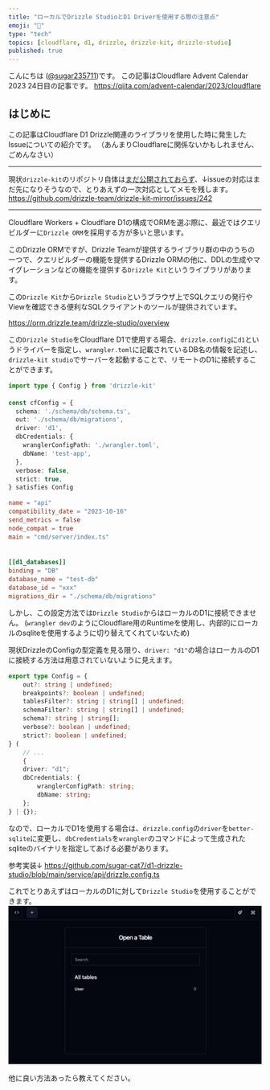 ```yaml
---
title: "ローカルでDrizzle StudioとD1 Driverを使用する際の注意点"
emoji: "🤶"
type: "tech"
topics: [cloudflare, d1, drizzle, drizzle-kit, drizzle-studio]
published: true
---
```


こんにちは ([@sugar235711](https://twitter.com/sugar235711))です。
この記事はCloudflare Advent Calendar 2023 24日目の記事です。
https://qiita.com/advent-calendar/2023/cloudflare

## はじめに
この記事はCloudflare D1 Drizzle関連のライブラリを使用した時に発生したIssueについての紹介です。
（あんまりCloudflareに関係ないかもしれません、ごめんなさい）

---
現状`drizzle-kit`のリポジトリ自体は[まだ公開されておらず](https://github.com/drizzle-team/drizzle-orm/discussions/795#discussioncomment-6251093)、↓issueの対応はまだ先になりそうなので、とりあえずの一次対応としてメモを残します。
https://github.com/drizzle-team/drizzle-kit-mirror/issues/242

-----
Cloudflare Workers + Cloudflare D1の構成でORMを選ぶ際に、最近ではクエリビルダーに`Drizzle ORM`を採用する方が多いと思います。

このDrizzle ORMですが、Drizzle Teamが提供するライブラリ群の中のうちの一つで、クエリビルダーの機能を提供するDrizzle ORMの他に、DDLの生成やマイグレーションなどの機能を提供する`Drizzle Kit`というライブラリがあります。

この`Drizzle Kit`から`Drizzle Studio`というブラウザ上でSQLクエリの発行やViewを確認できる便利なSQLクライアントのツールが提供されています。

https://orm.drizzle.team/drizzle-studio/overview

この`Drizzle Studio`をCloudflare D1で使用する場合、`drizzle.config`に`d1`というドライバーを指定し、`wrangler.toml`に記載されているDB名の情報を記述し、`drizzle-kit studio`でサーバーを起動することで、リモートのD1に接続することができます。


```typescript:drizzle.config.ts
import type { Config } from 'drizzle-kit'

const cfConfig = {
  schema: './schema/db/schema.ts',
  out: './schema/db/migrations',
  driver: 'd1',
  dbCredentials: {
    wranglerConfigPath: './wrangler.toml',
    dbName: 'test-app',
  },
  verbose: false,
  strict: true,
} satisfies Config
```

```toml:wrangler.toml
name = "api"
compatibility_date = "2023-10-16"
send_metrics = false
node_compat = true
main = "cmd/server/index.ts"


[[d1_databases]]
binding = "DB"
database_name = "test-db"
database_id = "xxx"
migrations_dir = "./schema/db/migrations"
```

しかし、この設定方法では`Drizzle Studio`からはローカルのD1に接続できません。
(`wrangler dev`のようにCloudflare用のRuntimeを使用し、内部的にローカルのsqliteを使用するように切り替えてくれていないため)

現状DrizzleのConfigの型定義を見る限り、`driver: "d1"`の場合はローカルのD1に接続する方法は用意されていないように見えます。
```ts
export type Config = {
    out?: string | undefined;
    breakpoints?: boolean | undefined;
    tablesFilter?: string | string[] | undefined;
    schemaFilter?: string | string[] | undefined;
    schema?: string | string[];
    verbose?: boolean | undefined;
    strict?: boolean | undefined;
} (
    // ...
    {
    driver: "d1";
    dbCredentials: {
        wranglerConfigPath: string;
        dbName: string;
    };
} | {});
```

なので、ローカルでD1を使用する場合は、`drizzle.config`の`driver`を`better-sqlite`に変更し、`dbCredentials`を`wrangler`のコマンドによって生成されたsqliteのバイナリを指定してあげる必要があります。

参考実装↓
https://github.com/sugar-cat7/d1-drizzle-studio/blob/main/service/api/drizzle.config.ts

これでとりあえずはローカルのD1に対して`Drizzle Studio`を使用することができます。
![image](/images/d1-drizzle/drizzle.png)


他に良い方法あったら教えてください。
